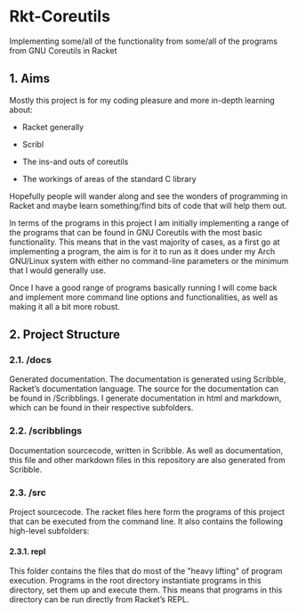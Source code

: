 # Rkt-Coreutils

Implementing some/all of the functionality from some/all of the programs
from GNU Coreutils in Racket

## 1. Aims

Mostly this project is for my coding pleasure and more in-depth learning
about:

* Racket generally

* Scribl

* The ins-and outs of coreutils

* The workings of areas of the standard C library

Hopefully people will wander along and see the wonders of programming in
Racket and maybe learn something/find bits of code that will help them
out.

In terms of the programs in this project I am initially implementing a
range of the programs that can be found in GNU Coreutils with the most
basic functionality. This means that in the vast majority of cases, as a
first go at implementing a program, the aim is for it to run as it does
under my Arch GNU/Linux system with either no command-line parameters or
the minimum that I would generally use.

Once I have a good range of programs basically running I will come back
and implement more command line options and functionalities, as well as
making it all a bit more robust.

## 2. Project Structure

### 2.1. /docs

Generated documentation. The documentation is generated using Scribble,
Racket’s documentation language. The source for the documentation can be
found in /Scribblings. I generate documentation in html and markdown,
which can be found in their respective subfolders.

### 2.2. /scribblings

Documentation sourcecode, written in Scribble. As well as documentation,
this file and other markdown files in this repository are also generated
from Scribble.

### 2.3. /src

Project sourcecode. The racket files here form the programs of this
project that can be executed from the command line. It also contains the
following high-level subfolders:

#### 2.3.1. repl

This folder contains the files that do most of the "heavy lifting" of
program execution. Programs in the root directory instantiate programs
in this directory, set them up and execute them. This means that
programs in this directory can be run directly from Racket’s REPL.
